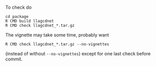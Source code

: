 To check do
```
cd package
R CMD build llagcdnet
R CMD check llagcdnet_*.tar.gz
```
The vignette may take some time, probably want
```
R CMD check llagcdnet_*.tar.gz --no-vignettes
```
(instead of without `--no-vignettes`) except for one last check before commit.

